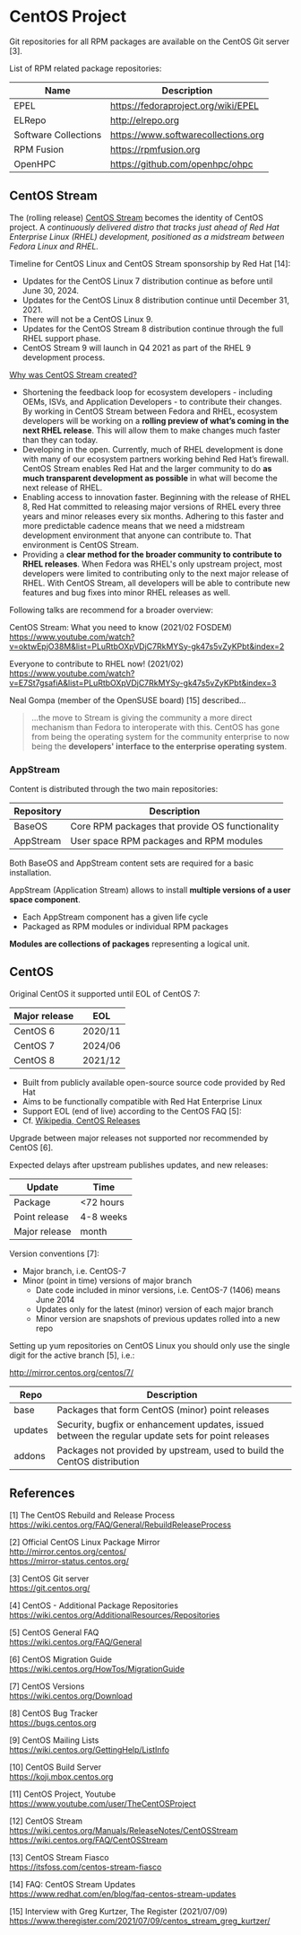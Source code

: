 # CentOS Project

Git repositories for all RPM packages are available on the CentOS Git server [3].

List of RPM related package repositories:

Name                  | Description
----------------------|------------------------
EPEL                  | https://fedoraproject.org/wiki/EPEL
ELRepo                | http://elrepo.org
Software Collections  | https://www.softwarecollections.org
RPM Fusion            | https://rpmfusion.org
OpenHPC               | https://github.com/openhpc/ohpc

## CentOS Stream

The (rolling release) [CentOS Stream](https://www.centos.org/) becomes the
identity of CentOS project. A _continuously delivered distro that tracks just
ahead of Red Hat Enterprise Linux (RHEL) development, positioned as a midstream
between Fedora Linux and RHEL._ 

Timeline for CentOS Linux and CentOS Stream sponsorship by Red Hat [14]:

* Updates for the CentOS Linux 7 distribution continue as before until June 30, 2024.
* Updates for the CentOS Linux 8 distribution continue until December 31, 2021.
* There will not be a CentOS Linux 9.
* Updates for the CentOS Stream 8 distribution continue through the full RHEL support phase.
* CentOS Stream 9 will launch in Q4 2021 as part of the RHEL 9 development process.

[Why was CentOS Stream created?](https://www.redhat.com/en/blog/faq-centos-stream-updates#Q4)

>>>
* Shortening the feedback loop for ecosystem developers - including OEMs, ISVs,
  and Application Developers - to contribute their changes. By working in
  CentOS Stream between Fedora and RHEL, ecosystem developers will be working
  on a **rolling preview of what’s coming in the next RHEL release**. This will
  allow them to make changes much faster than they can today.
* Developing in the open. Currently, much of RHEL development is done with many
  of our ecosystem partners working behind Red Hat’s firewall. CentOS Stream
  enables Red Hat and the larger community to do **as much transparent
  development as possible** in what will become the next release of RHEL.
* Enabling access to innovation faster. Beginning with the release of RHEL 8,
  Red Hat committed to releasing major versions of RHEL every three years and
  minor releases every six months. Adhering to this faster and more predictable
  cadence means that we need a midstream development environment that anyone
  can contribute to. That environment is CentOS Stream.
* Providing a **clear method for the broader community to contribute to RHEL
  releases**. When Fedora was RHEL's only upstream project, most developers
  were limited to contributing only to the next major release of RHEL. With
  CentOS Stream, all developers will be able to contribute new features and bug
  fixes into minor RHEL releases as well.
>>>

Following talks are recommend for a broader overview:

CentOS Stream: What you need to know (2021/02 FOSDEM)  
<https://www.youtube.com/watch?v=oktwEpjO38M&list=PLuRtbOXpVDjC7RkMYSy-gk47s5vZyKPbt&index=2>

Everyone to contribute to RHEL now! (2021/02)  
<https://www.youtube.com/watch?v=E7St7gsafiA&list=PLuRtbOXpVDjC7RkMYSy-gk47s5vZyKPbt&index=3>

Neal Gompa (member of the OpenSUSE board) [15] described... 

> ...the move to Stream is giving the community a more direct mechanism than Fedora to interoperate with this. CentOS has gone from being the operating system for the community enterprise to now being the **developers' interface to the enterprise operating system**.

### AppStream

Content is distributed through the two main repositories:

Repository | Description
-----------|------------------------
BaseOS     | Core RPM packages that provide OS functionality
AppStream  | User space RPM packages and RPM modules

Both BaseOS and AppStream content sets are required for a basic installation.

AppStream (Application Stream) allows to install **multiple versions of a user
space component**.

* Each AppStream component has a given life cycle
* Packaged as RPM modules or individual RPM packages

**Modules are collections of packages** representing a logical unit.

## CentOS

Original CentOS it supported until EOL of CentOS 7:

Major release | EOL
--------------|----------------------
CentOS 6      | 2020/11
CentOS 7      | 2024/06
CentOS 8      | 2021/12

* Built from publicly available open-source source code provided by Red Hat
* Aims to be functionally compatible with Red Hat Enterprise Linux
* Support EOL (end of live) according to the CentOS FAQ [5]:
* Cf. [Wikipedia, CentOS Releases](https://en.wikipedia.org/wiki/CentOS#CentOS_releases)

Upgrade between major releases not supported nor recommended by CentOS [6].

Expected delays after upstream publishes updates, and new releases:

Update        | Time
--------------|--------
Package       | <72 hours
Point release | 4-8 weeks
Major release | month

Version conventions [7]:

* Major branch, i.e. CentOS-7
* Minor (point in time) versions of major branch
  - Date code included in minor versions, i.e. CentOS-7 (1406) means June 2014
  - Updates only for the latest (minor) version of each major branch
  - Minor version are snapshots of previous updates rolled into a new repo

Setting up yum repositories on CentOS Linux you should only use the single digit 
for the active branch [5], i.e.:

<http://mirror.centos.org/centos/7/>

Repo      | Description
----------|------------------------
base      | Packages that form CentOS (minor) point releases
updates   | Security, bugfix or enhancement updates, issued between the regular update sets for point releases
addons    | Packages not provided by upstream, used to build the CentOS distribution


## References

[1] The CentOS Rebuild and Release Process  
<https://wiki.centos.org/FAQ/General/RebuildReleaseProcess>

[2] Official CentOS Linux Package Mirror  
<http://mirror.centos.org/centos/>  
<https://mirror-status.centos.org/>

[3] CentOS Git server  
<https://git.centos.org/>

[4] CentOS - Additional Package Repositories  
<https://wiki.centos.org/AdditionalResources/Repositories>

[5] CentOS General FAQ  
<https://wiki.centos.org/FAQ/General>

[6] CentOS Migration Guide  
<https://wiki.centos.org/HowTos/MigrationGuide>

[7] CentOS Versions  
<https://wiki.centos.org/Download>

[8] CentOS Bug Tracker  
<https://bugs.centos.org>

[9] CentOS Mailing Lists  
<https://wiki.centos.org/GettingHelp/ListInfo>

[10] CentOS Build Server  
<https://koji.mbox.centos.org>

[11] CentOS Project, Youtube  
<https://www.youtube.com/user/TheCentOSProject>

[12] CentOS Stream  
<https://wiki.centos.org/Manuals/ReleaseNotes/CentOSStream>  
<https://wiki.centos.org/FAQ/CentOSStream>

[13] CentOS Stream Fiasco  
<https://itsfoss.com/centos-stream-fiasco>

[14] FAQ: CentOS Stream Updates  
<https://www.redhat.com/en/blog/faq-centos-stream-updates>

[15] Interview with Greg Kurtzer, The Register (2021/07/09)  
<https://www.theregister.com/2021/07/09/centos_stream_greg_kurtzer/>
